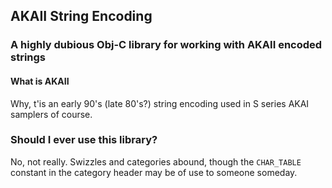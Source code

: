 ##  AKAII String Encoding

### A highly dubious Obj-C library for working with AKAII encoded strings

#### What is AKAII
Why, t'is an early 90's (late 80's?) string encoding used in S series AKAI samplers of course.

### Should I ever use this library?
No, not really. Swizzles and categories abound, though the `CHAR_TABLE` constant in the category
header may be of use to someone someday.

